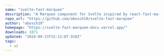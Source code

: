 ```yaml
---
name: "svelte-fast-marquee"
description: "A Marquee component for Svelte inspired by react-fast-marquee."
repo_url: "https://github.com/abosch19/svelte-fast-marquee"
author: "abosch19"
homepage: "https://svelte-fast-marquee-docs.vercel.app/"
downloads: 1871
updated: "2024-09-23T15:12:07.918Z"
tags: 
  - ui
---
```

